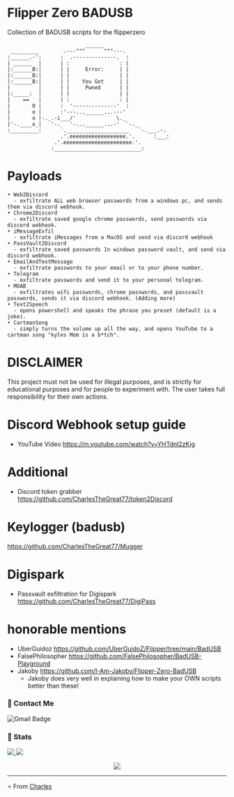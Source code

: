 # Flipper Zero BADUSB
Collection of BADUSB scripts for the flipperzero

```
                         ______                     
 _________        .---"""      """---.              
:______.-':      :  .--------------.  :             
| ______  |      | :                : |             
|:______B:|      | |     Error:     | |             
|:______B:|      | |                | |             
|:______B:|      | |    You Got     | |             
|         |      | |     Pwned      | |             
|:_____:  |      | |                | |             
|    ==   |      | :                : |             
|       O |      :  '--------------'  :             
|       o |      :'---...______...---'              
|       o |-._.-i___/'             \._              
|'-.____o_|   '-.   '-...______...-'  `-._          
:_________:      `.____________________   `-.___.-. 
                 .'.eeeeeeeeeeeeeeeeee.'.      :___:
               .'.eeeeeeeeeeeeeeeeeeeeee.'.         
              :____________________________:

```
# Payloads
```
• Web2Discord
  - exfiltrate ALL web browser passwords from a windows pc, and sends them via discord webhook.
• Chrome2Discord
  - exfiltrate saved google chrome passwords, send passwords via discord webhook.
• iMessageExfil
  - exfiltrate iMessages from a MacOS and send via discord webhook
• PassVault2Discord
  - exfiltrate saved passwords In windows password vault, and send via discord webhook.
• EmailAndTextMessage
  - exfiltrate passwords to your email or to your phone number.
• Telegram
  - exfiltrate passwords and send it to your personal telegram.
• MOAB
  - exfiltrates wifi passwords, chrome passwords, and passvault passwords, sends it via discord webhook. (Adding more)
• Text2Speech
  - opens powershell and speaks the phrase you preset (default is a joke). 
• CartmanSong
  - simply turns the volume up all the way, and opens YouTube to a cartman song "kyles Mom is a b*tch". 
```

# DISCLAIMER
This project must not be used for illegal purposes, and is strictly for educational purposes and for people to experiment with. The user takes full responsibility for their own actions.

# Discord Webhook setup guide
  - YouTube Video
    https://m.youtube.com/watch?v=YHTdnl2zKig
# Additional
  - Discord token grabber
    https://github.com/CharlesTheGreat77/token2Discord

# Keylogger (badusb)
https://github.com/CharlesTheGreat77/Mugger

# Digispark
  - Passvault exfiltration for Digispark
    https://github.com/CharlesTheGreat77/DigiPass

# honorable mentions
  - UberGuidoz
    https://github.com/UberGuidoZ/Flipper/tree/main/BadUSB
  - FalsePhilosopher
    https://github.com/FalsePhilosopher/BadUSB-Playground
  - Jakoby 
    https://github.com/I-Am-Jakoby/Flipper-Zero-BadUSB
    * Jakoby does very well in explaining how to make your OWN scripts better than these!
### 💬 Contact Me 

![Gmail Badge](https://img.shields.io/badge/-doobthegoober@gmail.com-c14438?style=flat-square&logo=Gmail&logoColor=white)

### 🚦 Stats

<a href="https://github.com/CharlesTheGreat77">
  <img src="https://github-readme-stats.vercel.app/api?username=CharlesTheGreat77&show_icons=true&hide=commits" />
</a>
<a href="https://github.com/CharlesTheGreat77">
  <img src="https://github-readme-stats.vercel.app/api/top-langs/?username=CharlesTheGreat77&layout=compact" />
</a>

<p align="center"> 
  <img src="https://profile-counter.glitch.me/CharlesTheGreat77/count.svg" />
</p>

---
⭐️ From [Charles](https://github.com/CharlesTheGreat77)
